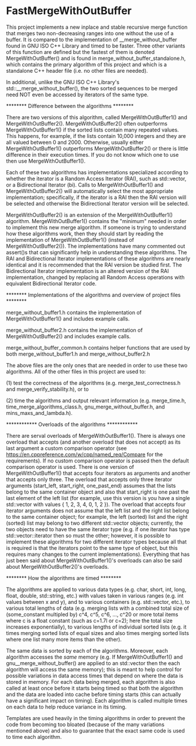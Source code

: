 # FastMergeWithOutBuffer
This project implements a new inplace and stable recursive merge function that merges two non-decreasing ranges into one without the use of a buffer. It is compared to the implementation of __merge_without_buffer found in GNU ISO C++ Library and timed to be faster. Three other variants of this function are defined but the fastest of them is denoted MergeWithOutBuffer() and is found in merge_without_buffer_standalone.h, which contains the primary algorithm of this project and which is a standalone C++ header file (i.e. no other files are needed).

In additional, unlike the GNU ISO C++ Library's std::__merge_without_buffer(), the two sorted sequences to be merged need NOT even be accessed by iterators of the same type.



******** Difference between the algorithms ********

There are two versions of this algorithm, called MergeWithOutBuffer1() and MergeWithOutBuffer2(). 
MergeWithOutBuffer2() often outperforms MergeWithOutBuffer1() if the sorted lists contain many repeated values. This happens, for example, if the lists contain 10,000 integers and they are all valued between 0 and 2000. Otherwise, usually either MergeWithOutBuffer1() outperforms MergeWithOutBuffer2() or there is little difference in their execution times. If you do not know which one to use then use MergeWithOutBuffer1(). 

Each of these two algorithms has implementations specialized according to whether the iterator is a Random Access Iterator (RAI), such as std::vector, or a Bidirectional Iterator (bi). Calls to MergeWithOutBuffer1() and MergeWithOutBuffer2() will automatically select the most appropriate implementation; specifically, if the iterator is a RAI then the RAI version will be selected and otherwise the Bidirectional Iterator version will be selected. 

MergeWithOutBuffer2() is an extension of the MergeWithOutBuffer1() algorithm. MergeWithOutBuffer1() contains the "minimum" needed in order to implement this new merge algorithm. If someone is trying to understand how these algorithms work, then they should start by reading the implementation of MergeWithOutBuffer1() (instead of MergeWithOutBuffer2()). The implementations have many commented out assert()s that can significantly help in understanding these algorithms. The RAI and Bidirectional Iterator implementations of these algorithms are nearly identical and it is recommended that the RAI version be studied first. The Bidirectional Iterator implementation is an altered version of the RAI implementation, changed by replacing all Random Access operations with equivalent Bidirectional Iterator code. 



******** Implementations of the algorithms and overview of project files ********

merge_without_buffer1.h       contains the implementation of MergeWithOutBuffer1() and includes example calls.

merge_without_buffer2.h       contains the implementation of MergeWithOutBuffer2() and includes example calls.

merge_without_buffer_common.h contains helper functions that are used by both merge_without_buffer1.h and merge_without_buffer2.h

The above files are the only ones that are needed in order to use these two algorithms. 
All of the other files in this project are used to: 

(1) test the correctness of the algorithms (e.g. merge_test_correctness.h and merge_verify_stability.h), or to 

(2) time the algorithms and output relevant information (e.g. merge_time.h, time_merge_algorithms_class.h, gnu_merge_without_buffer.h, and mins_maxs_and_lambda.h). 



************ Overloads of the algorithms ************

There are serval overloads of MergeWithOutBuffer1(). There is always one overload that accepts (and another overload that does not accept) as its last argument a custom comparison operator (see https://en.cppreference.com/w/cpp/named_req/Compare for the requirements). If no custom comparison operator is passed then the default comparison operator is used. 
There is one version of MergeWithOutBuffer1() that accepts four iterators as arguments and another that accepts only three. The overload that accepts only three iterator arguments (start_left, start_right, one_past_end) assumes that the lists belong to the same container object and also that start_right is one past the last element of the left list (for example, use this version is you have a single std::vector<int> with values { 1, 2, 3, 4, 0, 1, 2 }). The overload that accepts four iterator arguments does not assume that the left list and the right list belong to the same container object; for example, the left (sorted) list and the right (sorted) list may belong to two different std::vector<int> objects; currently, the two objects need to have the same iterator type (e.g. if one iterator has type std::vector<int>::iterator then so must the other; however, it is possible to implement these algorithms for two different iterator types because all that is required is that the iterators point to the same type of object, but this requires many changes to the current implementations). Everything that has just been said about MergeWithOutBuffer1()'s overloads can also be said about MergeWithOutBuffer2()'s overloads. 



******** How the algorithms are timed ********

The algorithms are applied to various data types (e.g. char, short, int, long, float, double, std::string, etc.) with values taken in various ranges (e.g. int values between x and y), and to various containers (e.g. std::vector, etc.), to various total lengths of data (e.g. merging lists with a combined total size of (some_constant multipled by) c^4, c^5, c^6, ..., c^20 or more total items where c is a float constant (such as c=1.7l or c=2); here the total size increases exponentially), to various lengths of individual sorted lists (e.g. it times merging sorted lists of equal sizes and also times merging sorted lists where one list many more items than the other). 

The same data is sorted by each of the algorithms. Moreover, each algorithm accesses the _same_ memory (e.g. If MergeWithOutBuffer1() and gnu__merge_without_buffer() are applied to an std::vector then the each algorithm will access the same memory); this is meant to help control for possible variations in data access times that depend on where the data is stored in memory. For each data being merged, each algorithm is also called at least once before it starts being timed so that both the algorithm and the data are loaded into cache before timing starts (this can actually have a significant impact on timing). Each algorithm is called multiple times on each data to help reduce variance in its timing. 

Templates are used heavily in the timing algorithms in order to prevent the code from becoming too bloated (because of the many variations mentioned above) and also to guarantee that the exact same code is used to time each algorithm. 
